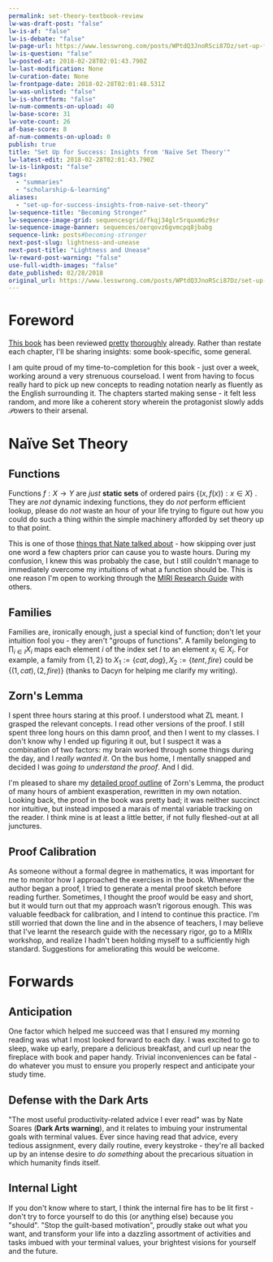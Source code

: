 ```yaml
---
permalink: set-theory-textbook-review
lw-was-draft-post: "false"
lw-is-af: "false"
lw-is-debate: "false"
lw-page-url: https://www.lesswrong.com/posts/WPtdQ3JnoRSci87Dz/set-up-for-success-insights-from-naive-set-theory
lw-is-question: "false"
lw-posted-at: 2018-02-28T02:01:43.790Z
lw-last-modification: None
lw-curation-date: None
lw-frontpage-date: 2018-02-28T02:01:48.531Z
lw-was-unlisted: "false"
lw-is-shortform: "false"
lw-num-comments-on-upload: 40
lw-base-score: 31
lw-vote-count: 26
af-base-score: 8
af-num-comments-on-upload: 0
publish: true
title: "Set Up for Success: Insights from 'Naïve Set Theory'"
lw-latest-edit: 2018-02-28T02:01:43.790Z
lw-is-linkpost: "false"
tags: 
  - "summaries"
  - "scholarship-&-learning"
aliases: 
  - "set-up-for-success-insights-from-naive-set-theory"
lw-sequence-title: "Becoming Stronger"
lw-sequence-image-grid: sequencesgrid/fkqj34glr5rquxm6z9sr
lw-sequence-image-banner: sequences/oerqovz6gvmcpq8jbabg
sequence-link: posts#becoming-stronger
next-post-slug: lightness-and-unease
next-post-title: "Lightness and Unease"
lw-reward-post-warning: "false"
use-full-width-images: "false"
date_published: 02/28/2018
original_url: https://www.lesswrong.com/posts/WPtdQ3JnoRSci87Dz/set-up-for-success-insights-from-naive-set-theory
---
```

# Foreword

[This book](http://smile.amazon.com/Naive-Set-Theory-Paul-Halmos/dp/1614271313/) has been reviewed [pretty](https://www.lesswrong.com/posts/Ee8CZW7wzaNdCENYG/book-review-naive-set-theory-miri-course-list) [thoroughly](https://www.lesswrong.com/posts/FvA2qL6ChCbyi5Axk/book-review-naive-set-theory-miri-research-guide) already. Rather than restate each chapter, I'll be sharing insights: some book-specific, some general.

I am quite proud of my time-to-completion for this book - just over a week, working around a very strenuous courseload. I went from having to focus really hard to pick up new concepts to reading notation nearly as fluently as the English surrounding it. The chapters started making sense - it felt less random, and more like a coherent story wherein the protagonist slowly adds  $\mathcal{P}$owers to their arsenal.

# Naïve Set Theory

## Functions

Functions  $f:X\to Y$ are _just_ **static sets** of ordered pairs  $\{(x,f(x)):x \in X\}$ . They are _not_ dynamic indexing functions, they do _not_ perform efficient lookup, please do _not_ waste an hour of your life trying to figure out how you could do such a thing within the simple machinery afforded by set theory up to that point.

This is one of those [things that Nate talked about](https://www.lesswrong.com/posts/uX3HjXo6BWos3Zgy5/the-mechanics-of-my-recent-productivity) - how skipping over just one word a few chapters prior can cause you to waste hours. During my confusion, I knew this was probably the case, but I still couldn't manage to immediately overcome my intuitions of what a function should be. This is one reason I'm open to working through the [MIRI Research Guide](https://intelligence.org/research-guide/#two) with others.

## Families

Families are, ironically enough, just a special kind of function; don't let your intuition fool you - they aren't "groups of functions". A family belonging to  $\prod_{i\in I} X_i$ maps each element  $i$ of the index set  $I$ to an element  $x_i \in X_i$. For example, a family from  $\{1,2\}$ to  $X_1:=\{cat,dog\}, X_2 :=\{tent,\textit{fire}\}$ could be  $\{(1,cat),(2,\textit{fire})\}$ (thanks to Dacyn for helping me clarify my writing).

## Zorn's Lemma

I spent three hours staring at this proof. I understood what ZL meant. I grasped the relevant concepts. I read other versions of the proof. I still spent three long hours on this damn proof, and then I went to my classes. I don't know why I ended up figuring it out, but I suspect it was a combination of two factors: my brain worked through some things during the day, and I _really wanted it_. On the bus home, I mentally snapped and decided I was _going to understand the proof_. And I did.

I'm pleased to share my [detailed proof outline](https://www.overleaf.com/read/ppftcthcvjxs) of Zorn's Lemma, the product of many hours of ambient exasperation, rewritten in my own notation. Looking back, the proof in the book was pretty bad; it was neither succinct nor intuitive, but instead imposed a marais of mental variable tracking on the reader. I think mine is at least a little better, if not fully fleshed-out at all junctures.

## Proof Calibration

As someone without a formal degree in mathematics, it was important for me to monitor how I approached the exercises in the book. Whenever the author began a proof, I tried to generate a mental proof sketch before reading further. Sometimes, I thought the proof would be easy and short, but it would turn out that my approach wasn’t rigorous enough. This was valuable feedback for calibration, and I intend to continue this practice. I'm still worried that down the line and in the absence of teachers, I may believe that I've learnt the research guide with the necessary rigor, go to a MIRIx workshop, and realize I hadn't been holding myself to a sufficiently high standard. Suggestions for ameliorating this would be welcome.

# Forwards

## Anticipation

One factor which helped me succeed was that I ensured my morning reading was what I most looked forward to each day. I was excited to go to sleep, wake up early, prepare a delicious breakfast, and curl up near the fireplace with book and paper handy. Trivial inconveniences can be fatal - do whatever you must to ensure you properly respect and anticipate your study time.

## Defense with the Dark Arts

"The most useful productivity-related advice I ever read" was by Nate Soares (**Dark Arts warning**), and it relates to imbuing your instrumental goals with terminal values. Ever since having read that advice, every tedious assignment, every daily routine, every keystroke - they're all backed up by an intense desire to _do something_ about the precarious situation in which humanity finds itself.

## Internal Light

If you don't know where to start, I think the internal fire has to be lit first - don't try to force yourself to do this (or anything else) because you "should". "Stop the guilt-based motivation", proudly stake out what you want, and transform your life into a dazzling assortment of activities and tasks imbued with your terminal values, your brightest visions for yourself and the future.